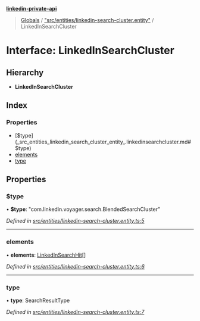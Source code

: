 **[linkedin-private-api](../README.md)**

> [Globals](../globals.md) / ["src/entities/linkedin-search-cluster.entity"](../modules/_src_entities_linkedin_search_cluster_entity_.md) / LinkedInSearchCluster

# Interface: LinkedInSearchCluster

## Hierarchy

* **LinkedInSearchCluster**

## Index

### Properties

* [$type](_src_entities_linkedin_search_cluster_entity_.linkedinsearchcluster.md#$type)
* [elements](_src_entities_linkedin_search_cluster_entity_.linkedinsearchcluster.md#elements)
* [type](_src_entities_linkedin_search_cluster_entity_.linkedinsearchcluster.md#type)

## Properties

### $type

•  **$type**: \"com.linkedin.voyager.search.BlendedSearchCluster\"

*Defined in [src/entities/linkedin-search-cluster.entity.ts:5](https://github.com/eilonmore/linkedin-private-api/blob/a50722e/src/entities/linkedin-search-cluster.entity.ts#L5)*

___

### elements

•  **elements**: [LinkedInSearchHit](_src_entities_linkedin_search_hit_entity_.linkedinsearchhit.md)[]

*Defined in [src/entities/linkedin-search-cluster.entity.ts:6](https://github.com/eilonmore/linkedin-private-api/blob/a50722e/src/entities/linkedin-search-cluster.entity.ts#L6)*

___

### type

•  **type**: SearchResultType

*Defined in [src/entities/linkedin-search-cluster.entity.ts:7](https://github.com/eilonmore/linkedin-private-api/blob/a50722e/src/entities/linkedin-search-cluster.entity.ts#L7)*
